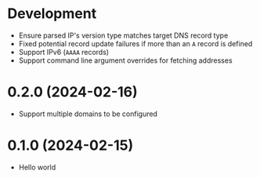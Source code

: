 # Development

- Ensure parsed IP's version type matches target DNS record type
- Fixed potential record update failures if more than an `A` record is defined
- Support IPv6 (`AAAA` records)
- Support command line argument overrides for fetching addresses

# 0.2.0 (2024-02-16)

- Support multiple domains to be configured

# 0.1.0 (2024-02-15)

- Hello world
